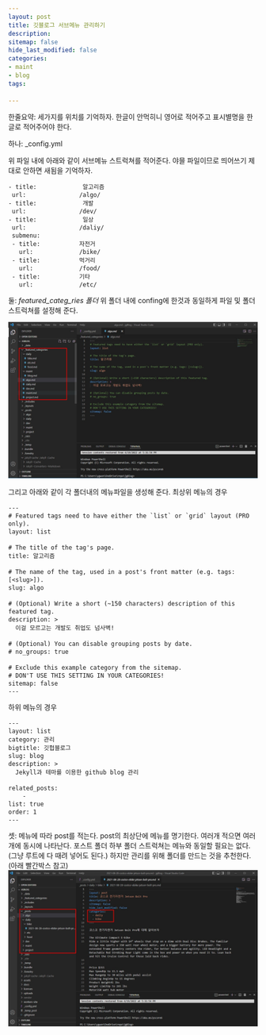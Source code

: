 ```yaml
---
layout: post
title: 깃블로그 서브메뉴 관리하기
description: 
sitemap: false
hide_last_modified: false
categories:
- maint
- blog
tags: 

---
```

한줄요약: 세가지를 위치를 기억하자. 한글이 안먹히니 영어로 적어주고 표시별명을 한글로 적어주어야 한다.

하나: _config.yml

위 파일 내에 아래와 같이 서브메뉴 스트럭쳐를 적어준다. 야믈 파일이므로 띄어쓰기 제대로 안하면 새됨을 기억하자.

    - title:             알고리즘
     url:               /algo/
    - title:             개발
     url:               /dev/
    - title:             일상
     url:               /daliy/
     submenu:
     - title:           자전거
       url:             /bike/
     - title:           먹거리
       url:             /food/
     - title:           기타
       url:             /etc/

둘: _featured_categ_ries 폴더_
위 폴더 내에 confing에 한것과 동일하게 파일 및 폴더 스트럭쳐를 설정해 준다.

![](/uploads/20220420_095658.jpg)

그리고 아래와 같이 각 폴더내의 메뉴파일을 생성해 준다.
최상위 메뉴의 경우

    ---
    # Featured tags need to have either the `list` or `grid` layout (PRO only).
    layout: list
    
    # The title of the tag's page.
    title: 알고리즘
    
    # The name of the tag, used in a post's front matter (e.g. tags: [<slug>]).
    slug: algo
    
    # (Optional) Write a short (~150 characters) description of this featured tag.
    description: >
      이걸 모르고는 개발도 취업도 넘사벽! 
    
    # (Optional) You can disable grouping posts by date.
    # no_groups: true
    
    # Exclude this example category from the sitemap.
    # DON'T USE THIS SETTING IN YOUR CATEGORIES!
    sitemap: false
    ---

하위 메뉴의 경우

    ---
    layout: list
    category: 관리
    bigtitle: 깃헙블로그
    slug: blog
    description: >
      Jekyll과 테마를 이용한 github blog 관리
    
    related_posts:
        -
    list: true
    order: 1
    ---

셋: 메뉴에 따라 post를 적는다. post의 최상단에 메뉴를 명기한다. 여러개 적으면 여러개에 동시에 나타난다. 포스트 폴더 하부 폴더 스트럭쳐는 메뉴와 동일할 필요는 없다.(그냥 루트에 다 때려 넣어도 된다.) 하지만 관리를 위해 폴더를 만드는 것을 추천한다. (아래 빨간박스 참고)![](/uploads/aa20220420_100139.jpg)